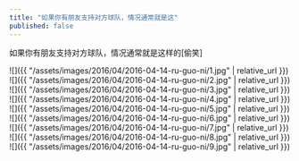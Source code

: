 ```yaml
---
title: "如果你有朋友支持对方球队，情况通常就是这"
published: false
---
```

如果你有朋友支持对方球队，情况通常就是这样的[偷笑]



![]({{ "/assets/images/2016/04/2016-04-14-ru-guo-ni/1.jpg" | relative_url }})
![]({{ "/assets/images/2016/04/2016-04-14-ru-guo-ni/2.jpg" | relative_url }})
![]({{ "/assets/images/2016/04/2016-04-14-ru-guo-ni/3.jpg" | relative_url }})
![]({{ "/assets/images/2016/04/2016-04-14-ru-guo-ni/4.jpg" | relative_url }})
![]({{ "/assets/images/2016/04/2016-04-14-ru-guo-ni/5.jpg" | relative_url }})
![]({{ "/assets/images/2016/04/2016-04-14-ru-guo-ni/6.jpg" | relative_url }})
![]({{ "/assets/images/2016/04/2016-04-14-ru-guo-ni/7.jpg" | relative_url }})
![]({{ "/assets/images/2016/04/2016-04-14-ru-guo-ni/8.jpg" | relative_url }})
![]({{ "/assets/images/2016/04/2016-04-14-ru-guo-ni/9.jpg" | relative_url }})
